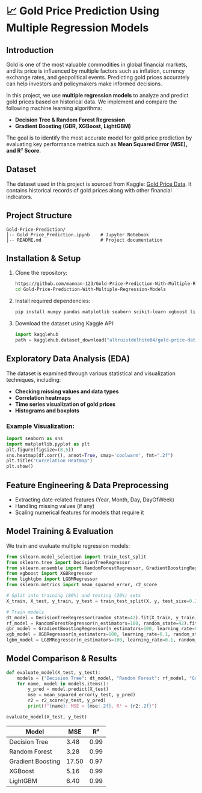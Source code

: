 # 📈 Gold Price Prediction Using Multiple Regression Models

## **Introduction**

Gold is one of the most valuable commodities in global financial markets, and its price is influenced by multiple factors such as inflation, currency exchange rates, and geopolitical events. Predicting gold prices accurately can help investors and policymakers make informed decisions.

In this project, we use **multiple regression models** to analyze and predict gold prices based on historical data. We implement and compare the following machine learning algorithms:

- **Decision Tree & Random Forest Regression**
- **Gradient Boosting (GBR, XGBoost, LightGBM)**

The goal is to identify the most accurate model for gold price prediction by evaluating key performance metrics such as **Mean Squared Error (MSE), and R² Score**.

## **Dataset**

The dataset used in this project is sourced from Kaggle: [Gold Price Data](https://www.kaggle.com/datasets/altruistdelhite04/gold-price-data). It contains historical records of gold prices along with other financial indicators.

## **Project Structure**

```
Gold-Price-Prediction/
│-- Gold_Price_Prediction.ipynb    # Jupyter Notebook
│-- README.md                      # Project documentation
```

## **Installation & Setup**

1. Clone the repository:
   ```bash
   https://github.com/mannan-123/Gold-Price-Prediction-With-Multiple-Regression-Models.git
   cd Gold-Price-Prediction-With-Multiple-Regression-Models
   ```
2. Install required dependencies:
   ```bash
   pip install numpy pandas matplotlib seaborn scikit-learn xgboost lightgbm kagglehub
   ```
3. Download the dataset using Kaggle API:
   ```python
   import kagglehub
   path = kagglehub.dataset_download("altruistdelhite04/gold-price-data")
   ```

## **Exploratory Data Analysis (EDA)**

The dataset is examined through various statistical and visualization techniques, including:

- **Checking missing values and data types**
- **Correlation heatmaps**
- **Time series visualization of gold prices**
- **Histograms and boxplots**

### Example Visualization:

```python
import seaborn as sns
import matplotlib.pyplot as plt
plt.figure(figsize=(8,5))
sns.heatmap(df.corr(), annot=True, cmap='coolwarm', fmt=".2f")
plt.title("Correlation Heatmap")
plt.show()
```

## **Feature Engineering & Data Preprocessing**

- Extracting date-related features (Year, Month, Day, DayOfWeek)
- Handling missing values (if any)
- Scaling numerical features for models that require it

## **Model Training & Evaluation**

We train and evaluate multiple regression models:

```python
from sklearn.model_selection import train_test_split
from sklearn.tree import DecisionTreeRegressor
from sklearn.ensemble import RandomForestRegressor, GradientBoostingRegressor
from xgboost import XGBRegressor
from lightgbm import LGBMRegressor
from sklearn.metrics import mean_squared_error, r2_score

# Split into training (80%) and testing (20%) sets
X_train, X_test, y_train, y_test = train_test_split(X, y, test_size=0.2, random_state=42)

# Train models
dt_model = DecisionTreeRegressor(random_state=42).fit(X_train, y_train)
rf_model = RandomForestRegressor(n_estimators=100, random_state=42).fit(X_train, y_train)
gbr_model = GradientBoostingRegressor(n_estimators=100, learning_rate=0.1, random_state=42).fit(X_train, y_train)
xgb_model = XGBRegressor(n_estimators=100, learning_rate=0.1, random_state=42).fit(X_train, y_train)
lgbm_model = LGBMRegressor(n_estimators=100, learning_rate=0.1, random_state=42).fit(X_train, y_train)
```

## **Model Comparison & Results**

```python
def evaluate_model(X_test, y_test):
    models = {"Decision Tree": dt_model, "Random Forest": rf_model, "Gradient Boosting": gbr_model, "XGBoost": xgb_model, "LightGBM": lgbm_model}
    for name, model in models.items():
        y_pred = model.predict(X_test)
        mse = mean_squared_error(y_test, y_pred)
        r2 = r2_score(y_test, y_pred)
        print(f"{name}: MSE = {mse:.2f}, R² = {r2:.2f}")

evaluate_model(X_test, y_test)
```

| Model             | MSE   | R²   |
| ----------------- | ----- | ---- |
| Decision Tree     | 3.48  | 0.99 |
| Random Forest     | 3.28  | 0.99 |
| Gradient Boosting | 17.50 | 0.97 |
| XGBoost           | 5.16  | 0.99 |
| LightGBM          | 6.40  | 0.99 |
